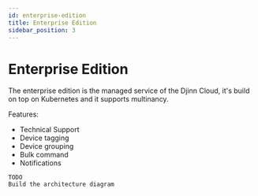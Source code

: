 ```yaml
---
id: enterprise-edition
title: Enterprise Edition
sidebar_position: 3
---
```


# Enterprise Edition

The enterprise edition is the managed service of the Djinn Cloud, it's build on top on Kubernetes and it supports multinancy.

Features:
- Technical Support 
- Device tagging
- Device grouping
- Bulk command
- Notifications

```
TODO
Build the architecture diagram
```